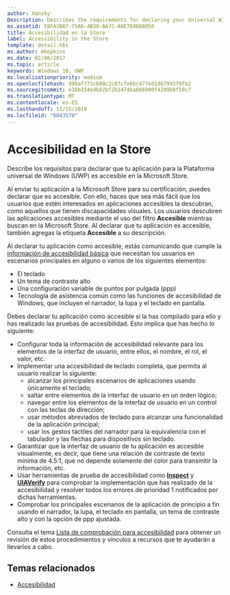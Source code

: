 ```yaml
---
author: Xansky
Description: Describes the requirements for declaring your Universal Windows Platform (UWP) app as accessible in the Microsoft Store.
ms.assetid: 59FA3B87-75A6-4B30-BA7C-A0E769D68050
title: Accesibilidad en la Store
label: Accessibility in the Store
template: detail.hbs
ms.author: mhopkins
ms.date: 02/08/2017
ms.topic: article
keywords: Windows 10, UWP
ms.localizationpriority: medium
ms.openlocfilehash: 990af773c600c2c87cfe6bc477ed1d6799379fb2
ms.sourcegitcommit: e38b334edb82bf2b1474ba686990f4299b8f59c7
ms.translationtype: MT
ms.contentlocale: es-ES
ms.lasthandoff: 11/15/2018
ms.locfileid: "6843570"
---
```

# <a name="accessibility-in-the-store"></a>Accesibilidad en la Store  



Describe los requisitos para declarar que tu aplicación para la Plataforma universal de Windows (UWP) es accesible en la Microsoft Store.

Al enviar tu aplicación a la Microsoft Store para su certificación, puedes declarar que es accesible. Con ello, haces que sea más fácil que los usuarios que estén interesados en aplicaciones accesibles la descubran, como aquellos que tienen discapacidades visuales. Los usuarios descubren las aplicaciones accesibles mediante el uso del filtro **Accesible** mientras buscan en la Microsoft Store. Al declarar que tu aplicación es accesible, también agregas la etiqueta **Accesible** a su descripción.

Al declarar tu aplicación como accesible, estás comunicando que cumple la [información de accesibilidad básica](basic-accessibility-information.md) que necesitan los usuarios en escenarios principales en alguno o varios de los siguientes elementos:

* El teclado
* Un tema de contraste alto
* Una configuración variable de puntos por pulgada (ppp)
* Tecnología de asistencia común como las funciones de accesibilidad de Windows, que incluyen el narrador, la lupa y el teclado en pantalla.

Debes declarar tu aplicación como accesible si la has compilado para ello y has realizado las pruebas de accesibilidad. Esto implica que has hecho lo siguiente:

* Configurar toda la información de accesibilidad relevante para los elementos de la interfaz de usuario, entre ellos, el nombre, el rol, el valor, etc.
* Implementar una accesibilidad de teclado completa, que permita al usuario realizar lo siguiente:
    * alcanzar los principales escenarios de aplicaciones usando únicamente el teclado;
    * saltar entre elementos de la interfaz de usuario en un orden lógico;
    * navegar entre los elementos de la interfaz de usuario en un control con las teclas de dirección;
    * usar métodos abreviados de teclado para alcanzar una funcionalidad de la aplicación principal;
    * usar los gestos táctiles del narrador para la equivalencia con el tabulador y las flechas para dispositivos sin teclado.
* Garantizar que la interfaz de usuario de tu aplicación es accesible visualmente, es decir, que tiene una relación de contraste de texto mínima de 4.5:1, que no depende solamente del color para transmitir la información, etc.
* Usar herramientas de prueba de accesibilidad como [**Inspect**](https://msdn.microsoft.com/library/windows/desktop/Dd318521) y [**UIAVerify**](https://msdn.microsoft.com/library/windows/desktop/Hh920986) para comprobar la implementación que has realizado de la accesibilidad y resolver todos los errores de prioridad 1 notificados por dichas herramientas.
* Comprobar los principales escenarios de la aplicación de principio a fin usando el narrador, la lupa, el teclado en pantalla, un tema de contraste alto y con la opción de ppp ajustada.

Consulta el tema [Lista de comprobación para accesibilidad](accessibility-checklist.md) para obtener un revisión de estos procedimientos y vínculos a recursos que te ayudarán a llevarlos a cabo.

<span id="related_topics"/>

## <a name="related-topics"></a>Temas relacionados    
* [Accesibilidad](accessibility.md) 

